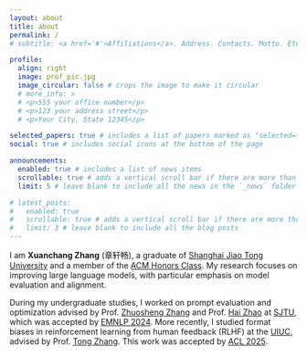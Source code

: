```yaml
---
layout: about
title: about
permalink: /
# subtitle: <a href='#'>Affiliations</a>. Address. Contacts. Motto. Etc.

profile:
  align: right
  image: prof_pic.jpg
  image_circular: false # crops the image to make it circular
  # more_info: >
  # <p>555 your office number</p>
  # <p>123 your address street</p>
  # <p>Your City, State 12345</p>

selected_papers: true # includes a list of papers marked as "selected={true}"
social: true # includes social icons at the bottom of the page

announcements:
  enabled: true # includes a list of news items
  scrollable: true # adds a vertical scroll bar if there are more than 3 news items
  limit: 5 # leave blank to include all the news in the `_news` folder

# latest_posts:
#   enabled: true
#   scrollable: true # adds a vertical scroll bar if there are more than 3 new posts items
#   limit: 3 # leave blank to include all the blog posts
---
```


<!-- Write your biography here. Tell the world about yourself. Link to your favorite [subreddit](http://reddit.com). You can put a picture in, too. The code is already in, just name your picture `prof_pic.jpg` and put it in the `img/` folder.

Put your address / P.O. box / other info right below your picture. You can also disable any of these elements by editing `profile` property of the YAML header of your `_pages/about.md`. Edit `_bibliography/papers.bib` and Jekyll will render your [publications page](/al-folio/publications/) automatically.

Link to your social media connections, too. This theme is set up to use [Font Awesome icons](https://fontawesome.com/) and [Academicons](https://jpswalsh.github.io/academicons/), like the ones below. Add your Facebook, Twitter, LinkedIn, Google Scholar, or just disable all of them. -->

I am **Xuanchang Zhang** (章轩畅), a graduate of [Shanghai Jiao Tong University](https://en.sjtu.edu.cn) and a member of the [ACM Honors Class](https://acm.sjtu.edu.cn/home). My research focuses on improving large language models, with particular emphasis on model evaluation and alignment.

During my undergraduate studies, I worked on prompt evaluation and optimization advised by Prof. [Zhuosheng Zhang](https://bcmi.sjtu.edu.cn/~zhangzs/) and Prof. [Hai Zhao](https://bcmi.sjtu.edu.cn/~zhaohai/) at [SJTU](https://en.sjtu.edu.cn), which was accepted by [EMNLP 2024](https://2024.emnlp.org). More recently, I studied format biases in reinforcement learning from human feedback (RLHF) at the [UIUC](https://illinois.edu), advised by Prof. [Tong Zhang](https://tongzhang-ml.org). This work was accepted by [ACL 2025](https://2025.aclweb.org).
